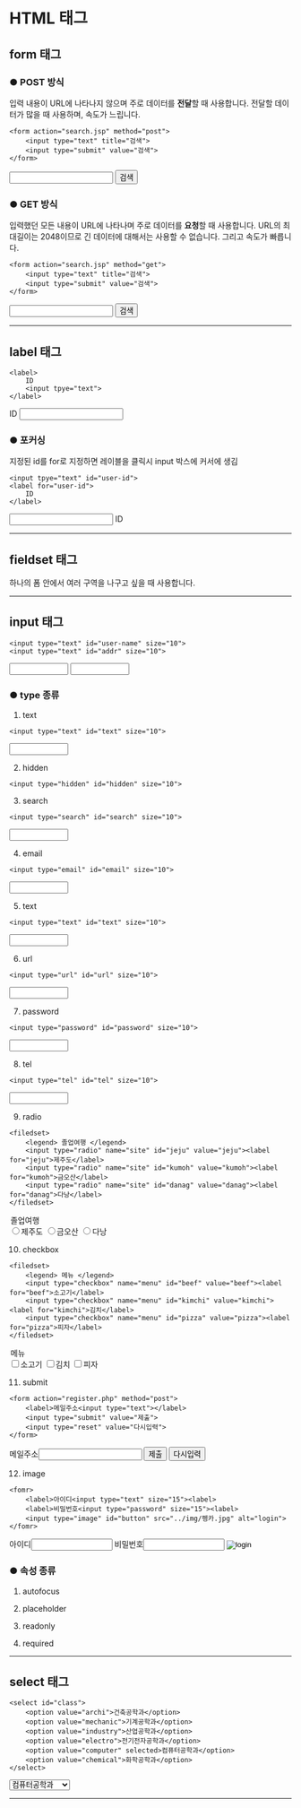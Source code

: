HTML 태그
===

## form 태그

### ● POST 방식

입력 내용이 URL에 나타나지 않으며 주로 데이터를 **전달**할 때 사용합니다.
전달할 데이터가 많을 때 사용하며, 속도가 느립니다.

~~~
<form action="search.jsp" method="post">
    <input type="text" title="검색">
    <input type="submit" value="검색">
</form>
~~~

<form action="search.jsp" method="post">
    <input type="text" title="검색">
    <input type="submit" value="검색">
</form>

### ● GET 방식

입력했던 모든 내용이 URL에 나타나며 주로 데이터를 **요청**할 때 사용합니다.
URL의 최대길이는 2048이므로 긴 데이터에 대해서는 사용할 수 없습니다. 그리고 속도가 빠릅니다.

~~~
<form action="search.jsp" method="get">
    <input type="text" title="검색">
    <input type="submit" value="검색">
</form>
~~~

<form action="search.jsp" method="get">
    <input type="text" title="검색">
    <input type="submit" value="검색">
</form>

---

## label 태그

~~~
<label>
    ID
    <input tpye="text">
</label>
~~~

<label>
    ID
    <input tpye="text">
</label>


### ● 포커싱

지정된 id를 for로 지정하면 레이블을 클릭시 input 박스에 커서에 생김

~~~
<input tpye="text" id="user-id">
<label for="user-id">
    ID
</label>
~~~

<input tpye="text" id="user-id">
<label for="user-id">
    ID
</label>

---

## fieldset 태그

하나의 폼 안에서 여러 구역을 나구고 싶을 때 사용합니다.

---

## input 태그

~~~
<input type="text" id="user-name" size="10">
<input type="text" id="addr" size="10">
~~~

<input type="text" id="user-name" size="10">
<input type="text" id="addr" size="10">

### ● type 종류

1. text
~~~
<input type="text" id="text" size="10">
~~~
<input type="text" id="text" size="10">

2. hidden
~~~
<input type="hidden" id="hidden" size="10">
~~~
<input type="hidden" id="hidden" size="10">

3. search
~~~
<input type="search" id="search" size="10">
~~~
<input type="search" id="search" size="10">

4. email
~~~
<input type="email" id="email" size="10">
~~~
<input type="email" id="email" size="10">

5. text
~~~
<input type="text" id="text" size="10">
~~~
<input type="text" id="text" size="10">

6. url
~~~
<input type="url" id="url" size="10">
~~~
<input type="url" id="url" size="10">

7. password
~~~
<input type="password" id="password" size="10">
~~~
<input type="password" id="password" size="10">

8. tel
~~~
<input type="tel" id="tel" size="10">
~~~
<input type="tel" id="tel" size="10">

9. radio

~~~
<filedset>
    <legend> 졸업여행 </legend>
    <input type="radio" name="site" id="jeju" value="jeju"><label for="jeju">제주도</label> 
    <input type="radio" name="site" id="kumoh" value="kumoh"><label for="kumoh">금오산</label> 
    <input type="radio" name="site" id="danag" value="danag"><label for="danag">다낭</label> 
</filedset>
~~~

<filedset>
    <legend> 졸업여행 </legend>
    <input type="radio" name="site" id="jeju" value="jeju"><label for="jeju">제주도</label> 
    <input type="radio" name="site" id="kumoh" value="kumoh"><label for="kumoh">금오산</label> 
    <input type="radio" name="site" id="danag" value="danag"><label for="danag">다낭</label> 
</filedset>

10. checkbox

~~~
<filedset>
    <legend> 메뉴 </legend>
    <input type="checkbox" name="menu" id="beef" value="beef"><label for="beef">소고기</label> 
    <input type="checkbox" name="menu" id="kimchi" value="kimchi"><label for="kimchi">김치</label> 
    <input type="checkbox" name="menu" id="pizza" value="pizza"><label for="pizza">피자</label> 
</filedset>
~~~

<filedset>
    <legend> 메뉴 </legend>
    <input type="checkbox" name="menu" id="beef" value="beef"><label for="beef">소고기</label> 
    <input type="checkbox" name="menu" id="kimchi" value="kimchi"><label for="kimchi">김치</label> 
    <input type="checkbox" name="menu" id="pizza" value="pizza"><label for="pizza">피자</label> 
</filedset>

11. submit

~~~
<form action="register.php" method="post">
    <label>메일주소<input type="text"></label>
    <input type="submit" value="제출">
    <input type="reset" value="다시입력">
</form>
~~~

<form action="register.php" method="post">
    <label>메일주소<input type="text"></label>
    <input type="submit" value="제출">
    <input type="reset" value="다시입력">
</form>

12. image

~~~
<fomr>
    <label>아이디<input type="text" size="15"><label>
    <label>비밀번호<input type="password" size="15"><label>
    <input type="image" id="button" src="../img/펭카.jpg" alt="login">
</fomr>
~~~

<fomr>
    <label>아이디<input type="text" size="15"><label>
    <label>비밀번호<input type="password" size="15"><label>
    <input type="image" id="button" src="../img/펭카.jpg" alt="login">
</fomr>

### ● 속성 종류

1. autofocus

2. placeholder

3. readonly

4. required

---

## select 태그

~~~
<select id="class">
    <option value="archi">건축공학과</option>
    <option value="mechanic">기계공학과</option>
    <option value="industry">산업공학과</option>
    <option value="electro">전기전자공학과</option>
    <option value="computer" selected>컴퓨터공학과</option>
    <option value="chemical">화학공학과</option>
</select>
~~~

<select id="class">
    <option value="archi">건축공학과</option>
    <option value="mechanic">기계공학과</option>
    <option value="industry">산업공학과</option>
    <option value="electro">전기전자공학과</option>
    <option value="computer" selected>컴퓨터공학과</option>
    <option value="chemical">화학공학과</option>
</select>

---

